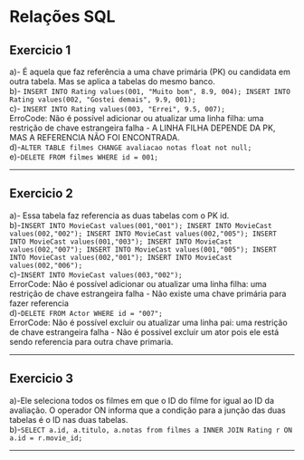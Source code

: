# Relações SQL

## Exercicio 1
a)- É aquela que faz referência a uma chave primária (PK) ou candidata em outra tabela. Mas se aplica a tabelas do mesmo banco. </br>
b)- ````
    INSERT INTO Rating values(001, "Muito bom", 8.9, 004);
    INSERT INTO Rating values(002, "Gostei demais", 9.9, 001);  
    ````</br>
c)- ````
    INSERT INTO Rating values(003, "Errei", 9.5, 007);
    ````</br>
    ErroCode: Não é possível adicionar ou atualizar uma linha filha: uma restrição de chave estrangeira falha - A LINHA FILHA DEPENDE DA PK, MAS A REFERENCIA NÃO FOI ENCONTRADA. </br>
d)-````
    ALTER TABLE filmes CHANGE avaliacao notas float not null;
    ````</br>
e)-````
    DELETE FROM filmes WHERE id = 001;
    ````</br>
<hr/>

## Exercicio 2
a)- Essa tabela faz referencia as duas tabelas com o PK id.</br>
b)-````
    INSERT INTO MovieCast values(001,"001");
    INSERT INTO MovieCast values(002,"002");
    INSERT INTO MovieCast values(002,"005");
    INSERT INTO MovieCast values(001,"003");
    INSERT INTO MovieCast values(002,"007");
    INSERT INTO MovieCast values(001,"005");
    INSERT INTO MovieCast values(002,"001");
    INSERT INTO MovieCast values(002,"006");
    ````</br>
c)-````
    INSERT INTO MovieCast values(003,"002");
    ````</br>
ErrorCode: Não é possível adicionar ou atualizar uma linha filha: uma restrição de chave estrangeira falha - Não existe uma chave primária para fazer referencia</br>
d)-````
    DELETE FROM Actor WHERE id = "007";
    ````</br>
ErrorCode: Não é possível excluir ou atualizar uma linha pai: uma restrição de chave estrangeira falha - Não é possivel excluir um ator pois ele está sendo referencia para outra chave primaria. </br>

<hr/>

## Exercicio 3
a)-Ele seleciona todos os filmes em que o ID do filme for igual ao ID da avaliação.
O operador ON informa que a condição para a junção das duas tabelas é o ID nas duas tabelas.</br>
b)-````
    SELECT a.id, a.titulo, a.notas from filmes a
    INNER JOIN Rating r
    ON a.id = r.movie_id;
    ````
<hr/>
